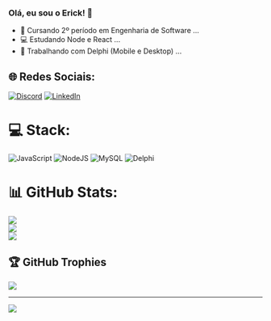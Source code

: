 ### Olá, eu sou o Erick! 👋

- 📓 Cursando 2º período em Engenharia de Software ...
- 💻 Estudando Node e React ...
- 💼 Trabalhando com Delphi (Mobile e Desktop) ...

## 🌐 Redes Sociais:
[![Discord](https://img.shields.io/badge/Discord-%237289DA.svg?logo=discord&logoColor=white)](https://discord.gg/hiroto_br) 
[![LinkedIn](https://img.shields.io/badge/LinkedIn-%230077B5.svg?logo=linkedin&logoColor=white)](https://www.linkedin.com/in/dev-erick)

# 💻 Stack:
![JavaScript](https://img.shields.io/badge/javascript-%23323330.svg?style=flat&logo=javascript&logoColor=%23F7DF1E) ![NodeJS](https://img.shields.io/badge/node.js-6DA55F?style=flat&logo=node.js&logoColor=white) ![MySQL](https://img.shields.io/badge/mysql-%2300f.svg?style=flat&logo=mysql&logoColor=white) ![Delphi](https://img.shields.io/badge/Delphi-B22222?style=for-the-badge&logo=delphi&logoColor=white)
# 📊 GitHub Stats:
![](https://github-readme-stats.vercel.app/api?username=dev-erick&theme=yeblu&hide_border=false&include_all_commits=true&count_private=true)<br/>
![](https://github-readme-streak-stats.herokuapp.com/?user=dev-erick&theme=yeblu&hide_border=false)<br/>
![](https://github-readme-stats.vercel.app/api/top-langs/?username=dev-erick&theme=yeblu&hide_border=false&include_all_commits=true&count_private=true&layout=compact)

## 🏆 GitHub Trophies
![](https://github-profile-trophy.vercel.app/?username=dev-erick&theme=algolia&no-frame=false&no-bg=false&margin-w=4)

---
[![](https://visitcount.itsvg.in/api?id=dev-erick&icon=0&color=0)](https://visitcount.itsvg.in)

<!-- Proudly created with GPRM ( https://gprm.itsvg.in ) -->
